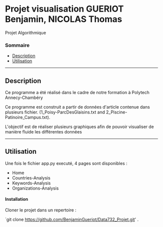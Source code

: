 # Projet visualisation GUERIOT Benjamin, NICOLAS Thomas
Projet Algorithmique

### Sommaire 

- [Description](#description)
- [Utilisation](#utilisation)

---
## Description

Ce programme a été réalisé dans le cadre de notre formation à Polytech Annecy-Chambéry 

Ce programme est construit a partir de données d'article contenue dans plusieurs fichier. (1_Poisy-ParcDesGlaisins.txt and 2_Piscine-Patinoire_Campus.txt).

L'objectif est de réaliser plusieurs graphiques afin de pouvoir visualiser de manière fluide les différentes données

---
## Utilisation

Une fois le fichier app.py executé, 4 pages sont disponibles :
- Home
- Countries-Analysis
- Keywords-Analysis
- Organizations-Analysis

#### Installation

Cloner le projet dans un repertoire : 

`git  clone https://github.com/BenjaminGueriot/Data732_Projet.git'
.

